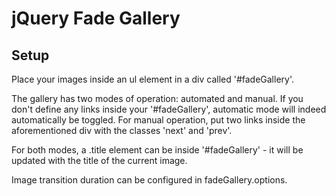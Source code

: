 # jQuery Fade Gallery

## Setup

Place your images inside an ul element in a div called '#fadeGallery'.

The gallery has two modes of operation: automated and manual. If you don't define any
links inside your '#fadeGallery', automatic mode will indeed automatically be toggled.
For manual operation, put two links inside the aforementioned div with the classes
'next' and 'prev'.

For both modes, a .title element can be inside '#fadeGallery' - it will be updated
with the title of the current image.

Image transition duration can be configured in fadeGallery.options.
